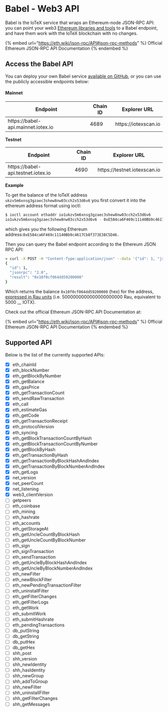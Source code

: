 # Babel - Web3 API

Babel is the IoTeX service that wraps an Ethereum-node JSON-RPC API: you can point your web3 [Ethereum libraries and tools](../web3-development/) to a Babel endpoint, and have them work with the IoTeX blockchain with no changes.&#x20;

{% embed url="https://eth.wiki/json-rpc/API#json-rpc-methods" %}
Official Ethereum JSON-RPC API Documentation
{% endembed %}

## Access the Babel API

You can deploy your own Babel service [available on GitHub](https://github.com/iotexproject/babel-api), or you can use the publicly accessible endpoints  below:

#### Mainnet

<table><thead><tr><th>Endpoint</th><th data-type="number">Chain ID</th><th>Explorer URL</th></tr></thead><tbody><tr><td>https://babel-api.mainnet.iotex.io</td><td>4689</td><td>https://iotexscan.io</td></tr></tbody></table>

**Testnet**

<table><thead><tr><th>Endpoint</th><th data-type="number">Chain ID</th><th>Explorer URL</th></tr></thead><tbody><tr><td>https://babel-api.testnet.iotex.io</td><td>4690</td><td>https://testnet.iotexscan.io</td></tr></tbody></table>

**Example**

To get the balance of the IoTeX address `ukzv5m6xnsg3gzaec3shew8nw03cch2x53d6v6` you first convert it into the ethereum address format using ioctl:

```bash
$ ioctl account ethaddr io1ukzv5m6xnsg3gzaec3shew8nw03cch2x53d6v6
io1ukzv5m6xnsg3gzaec3shew8nw03cch2x53d6v6 - 0xE584ca6F469c11140Bb9c4617Cb8f373E38C5D46
```

which gives you the following Ethereum address:`0xE584ca6F469c11140Bb9c4617Cb8f373E38C5D46.`&#x20;

Then you can query the Babel endpoint according to the Ethereum JSON RPC API:&#x20;

```bash
» curl -X POST -H "Content-Type:application/json" --data '{"id": 1, "jsonrpc": "2.0", "method": "eth_getBalance", "params": ["0xE584ca6F469c11140Bb9c4617Cb8f373E38C5D46", ""]}' http://babel-api.mainnet.iotex.io
{
  "id": 1,
  "jsonrpc": "2.0",
  "result": "0x10f0cf064dd59200000"
}
```

Which returns the balance `0x10f0cf064dd59200000` (hex) for the address, [expressed in Rau units](../basic-concepts/iotx-token.md#iotx-fractions) (i.e. 5000000000000000000000 Rau, equivalent to 5000 __ IOTX).

Check out the official Ethereum JSON-RPC API Documentation at:

{% embed url="https://eth.wiki/json-rpc/API#json-rpc-methods" %}
Official Ethereum JSON-RPC API Documentation
{% endembed %}

## Supported API

Below is the list of the currently supported APIs:

* [x] eth\_chainId
* [x] eth\_blockNumber
* [x] eth\_getBlockByNumber
* [x] eth\_getBalance&#x20;
* [x] eth\_gasPrice&#x20;
* [x] eth\_getTransactionCount
* [x] eth\_sendRawTransaction
* [x] eth\_call
* [x] eth\_estimateGas&#x20;
* [x] eth\_getCode&#x20;
* [x] eth\_getTransactionReceipt&#x20;
* [x] eth\_protocolVersion&#x20;
* [x] eth\_syncing&#x20;
* [x] eth\_getBlockTransactionCountByHash&#x20;
* [x] eth\_getBlockTransactionCountByNumber&#x20;
* [x] eth\_getBlockByHash&#x20;
* [x] eth\_getTransactionByHash&#x20;
* [x] eth\_getTransactionByBlockHashAndIndex&#x20;
* [x] eth\_getTransactionByBlockNumberAndIndex&#x20;
* [x] eth\_getLogs
* [x] net\_version&#x20;
* [x] net\_peerCount&#x20;
* [x] net\_listening&#x20;
* [x] web3\_clientVersion&#x20;
* [ ] getpeers&#x20;
* [ ] eth\_coinbase
* [ ] eth\_mining
* [ ] eth\_hashrate
* [ ] eth\_accounts
* [ ] eth\_getStorageAt
* [ ] eth\_getUncleCountByBlockHash
* [ ] eth\_getUncleCountByBlockNumber
* [ ] eth\_sign
* [ ] eth\_signTransaction
* [ ] eth\_sendTransaction
* [ ] eth\_getUncleByBlockHashAndIndex
* [ ] eth\_getUncleByBlockNumberAndIndex
* [ ] eth\_newFilter
* [ ] eth\_newBlockFilter
* [ ] eth\_newPendingTransactionFilter
* [ ] eth\_uninstallFilter
* [ ] eth\_getFilterChanges
* [ ] eth\_getFilterLogs
* [ ] eth\_getWork
* [ ] eth\_submitWork
* [ ] eth\_submitHashrate
* [ ] eth\_pendingTransactions
* [ ] db\_putString
* [ ] db\_getString
* [ ] db\_putHex
* [ ] db\_getHex
* [ ] shh\_post
* [ ] shh\_version
* [ ] shh\_newIdentity&#x20;
* [ ] shh\_hasIdentity&#x20;
* [ ] shh\_newGroup&#x20;
* [ ] shh\_addToGroup&#x20;
* [ ] shh\_newFilter&#x20;
* [ ] shh\_uninstallFilter&#x20;
* [ ] shh\_getFilterChanges&#x20;
* [ ] shh\_getMessages
